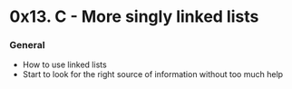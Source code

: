 # 0x13. C - More singly linked lists

### General
- How to use linked lists
- Start to look for the right source of information without too much help